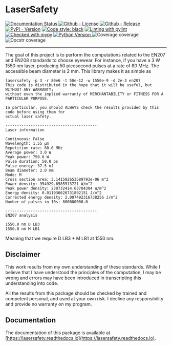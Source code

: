 # LaserSafety

<a href='https://lasersafety.readthedocs.io/en/latest/?badge=latest'>
    <img src='https://readthedocs.org/projects/lasersafety/badge/?version=latest' alt='Documentation Status' />
</a>
<a href="https://github.com/qosst/lasersafety/blob/main/LICENSE"><img alt="Github - License" src="https://img.shields.io/github/license/qosst/lasersafety"/></a>
<a href="https://github.com/qosst/lasersafety/releases/latest"><img alt="Github - Release" src="https://img.shields.io/github/v/release/qosst/lasersafety"/></a>
<a href="https://pypi.org/project/lasersafety/"><img alt="PyPI - Version" src="https://img.shields.io/pypi/v/lasersafety"></a>
<a href="https://github.com/psf/black"><img alt="Code style: black" src="https://img.shields.io/badge/code%20style-black-000000.svg"></a>
<a href="https://github.com/pylint-dev/pylint"><img alt="Linting with pylint" src="https://img.shields.io/badge/linting-pylint-yellowgreen"/></a>
<a href="https://mypy-lang.org/"><img alt="Checked with mypy" src="https://www.mypy-lang.org/static/mypy_badge.svg"></a>
<a href="https://img.shields.io/pypi/pyversions/lasersafety">
    <img alt="Python Version" src="https://img.shields.io/pypi/pyversions/qosst-core">
</a>
<img alt="Coverage coverage" src=".coverage_badge.svg" />
<img alt="Docstr coverage" src=".docs_badge.svg" />
</center>
<hr/>


The goal of this project is to perform the computations related to the EN207 and EN208 standards to choose eyewear. For instance, if you have a 3 W 1550 nm laser, producing 50 picosecond pulses at a rate of 80 MHz. The accessible beam diameter is 2 mm. This library makes it as simple as 

```
lasersafety -p 3 -r 80e6 -t 50e-12 -w 1550e-9 -d 2e-3 en207
This code is distributed in the hope that it will be useful, but WITHOUT ANY WARRANTY;
without even the implied warranty of MERCHANTABILITY or FITNESS FOR A PARTICULAR PURPOSE.

In particular, you should ALWAYS check the results provided by this code before using them for
actual laser safety.

----------------------------------------
Laser information

Continuous: False
Wavelength: 1.55 μm
Repetition rate: 80.0 MHz
Average power: 3.0 W
Peak power: 750.0 W
Pulse duration: 50.0 ps
Pulse energy: 37.5 nJ
Beam diameter: 2.0 mm
Mode: M
Cross section area: 3.141592653589793e-06 m^2
Power density: 954929.6585513721 W/m^2
Peak power density: 238732414.63784304 W/m^2
Energy density: 0.011936620731892151 J/m^2
Corrected energy density: 2.007492316738256 J/m^2
Number of pulses in 10s: 800000000.0

----------------------------------------
EN207 analysis

1550.0 nm D LB3
1550.0 nm M LB1
```

Meaning that we require D LB3 + M LB1 at 1550 nm.

## Disclaimer

This work results from my own understanding of these standards. While I believe that I have understood the principles of the computation, I may be wrong and errors may have been introduced in transcripting this understanding into code.

All the results from this package should be checked by trained and competent personal, and used at your own risk. I decline any responsibility and provide no warranty on my program.

## Documentation

The documentation of this package is available at [https://lasersafety.readthedocs.io](https://lasersafety.readthedocs.io).